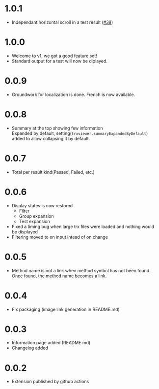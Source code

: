 # 1.0.1

-   Independant horizontal scroll in a test result ([#38](https://github.com/scabana/trxviewer/issues/38))

# 1.0.0

-   Welcome to v1, we got a good feature set!
-   Standard output for a test will now be diplayed.

# 0.0.9

-   Groundwork for localization is done. French is now available.

# 0.0.8

-   Summary at the top showing few information
    <br>
    Expanded by default, setting(`trxviewer.summaryExpandedByDefault`) added to allow collapsing it by default.

# 0.0.7

-   Total per result kind(Passed, Failed, etc.)

# 0.0.6

-   Display states is now restored
    -   Filter
    -   Group expansion
    -   Test expansion
-   Fixed a timing bug when large trx files were loaded and nothing would be displayed
-   Filtering moved to on input intead of on change

# 0.0.5

-   Method name is not a link when method symbol has not been found. Once found, the method name becomes a link.

# 0.0.4

-   Fix packaging (image link generation in README.md)

# 0.0.3

-   Information page added (README.md)
-   Changelog added

# 0.0.2

-   Extension published by github actions
